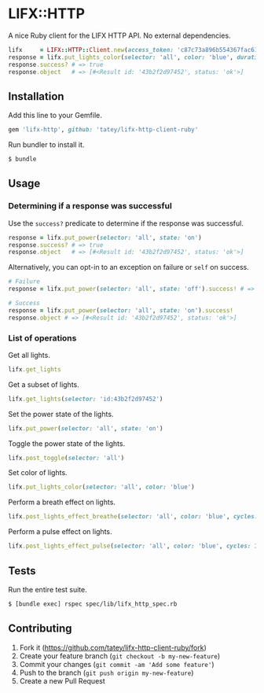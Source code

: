 # LIFX::HTTP

A nice Ruby client for the LIFX HTTP API. No external dependencies.

``` ruby
lifx     = LIFX::HTTP::Client.new(access_token: 'c87c73a896b554367fac61f71dd3656af8d93a525a4e87df5952c6078a89d192')
response = lifx.put_lights_color(selector: 'all', color: 'blue', duration: 3)
response.success? # => true
response.object   # => [#<Result id: '43b2f2d97452', status: 'ok'>]
```

## Installation

Add this line to your Gemfile.

``` ruby
gem 'lifx-http', github: 'tatey/lifx-http-client-ruby'
```

Run bundler to install it.

``` sh
$ bundle
```

## Usage

### Determining if a response was successful

Use the `success?` predicate to determine if the response was successful.

``` ruby
response = lifx.put_power(selector: 'all', state: 'on')
response.success? # => true
response.object   # => [#<Result id: '43b2f2d97452', status: 'ok'>]
```

Alternatively, you can opt-in to an exception on failure or `self`
on success.

``` ruby
# Failure
response = lifx.put_power(selector: 'all', state: 'off').success! # => LIFX::HTTP:UnexpectedStatusError

# Success
response = lifx.put_power(selector: 'all', state: 'on').success!
response.object # => [#<Result id: '43b2f2d97452', status: 'ok'>]
```

### List of operations

Get all lights.

``` ruby
lifx.get_lights
```

Get a subset of lights.

``` ruby
lifx.get_lights(selector: 'id:43b2f2d97452')
```

Set the power state of the lights.

``` ruby
lifx.put_power(selector: 'all', state: 'on')
```

Toggle the power state of the lights.

``` ruby
lifx.post_toggle(selector: 'all')
```

Set color of lights.

``` ruby
lifx.put_lights_color(selector: 'all', color: 'blue')
```

Perform a breath effect on lights.

``` ruby
lifx.post_lights_effect_breathe(selector: 'all', color: 'blue', cycles: 3)
```

Perform a pulse effect on lights.

``` ruby
lifx.post_lights_effect_pulse(selector: 'all', color: 'blue', cycles: 3)
```

## Tests

Run the entire test suite.

``` sh
$ [bundle exec] rspec spec/lib/lifx_http_spec.rb
```

## Contributing

1. Fork it (https://github.com/tatey/lifx-http-client-ruby/fork)
2. Create your feature branch (`git checkout -b my-new-feature`)
3. Commit your changes (`git commit -am 'Add some feature'`)
4. Push to the branch (`git push origin my-new-feature`)
5. Create a new Pull Request
